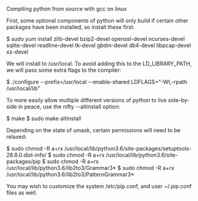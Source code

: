 Compiling python from source with gcc on linux

First, some optional components of python will only build if certain other packages have been installed, so install these first:

$ sudo yum install zlib-devel bzip2-devel openssl-devel ncurses-devel sqlite-devel readline-devel tk-devel gbdm-devel db4-devel libpcap-devel xz-devel

We will install to /usr/local. To avoid adding this to the LD_LIBRARY_PATH, we will pass some extra flags to the compiler:

$ ./configure --prefix=/usr/local --enable-shared LDFLAGS="-Wl,-rpath /usr/local/lib"

To more easily allow multiple different versions of python to live side-by-side in peace, use the nifty --altinstall option:

$ make
$ sudo make altinstall

Depending on the state of umask, certain permissions will need to be relaxed:

$ sudo chmod -R a+rx /usr/local/lib/python3.6/site-packages/setuptools-28.8.0.dist-info/
$ sudo chmod -R a+rx /usr/local/lib/python3.6/site-packages/pip
$ sudo chmod -R a+rx /usr/local/lib/python3.6/lib2to3/Grammar3*
$ sudo chmod -R a+rx /usr/local/lib/python3.6/lib2to3/PatternGrammar3*

You may wish to customize the system /etc/pip.conf, and user ~/.pip.conf files as well.
